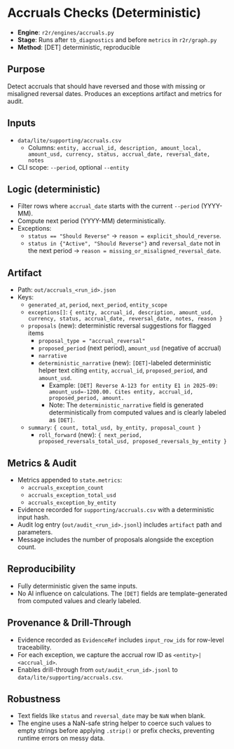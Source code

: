 # Accruals Checks (Deterministic)

- **Engine**: `r2r/engines/accruals.py`
- **Stage**: Runs after `tb_diagnostics` and before `metrics` in `r2r/graph.py`
- **Method**: [DET] deterministic, reproducible

## Purpose

Detect accruals that should have reversed and those with missing or misaligned reversal dates. Produces an exceptions artifact and metrics for audit.

## Inputs

- `data/lite/supporting/accruals.csv`
  - Columns: `entity, accrual_id, description, amount_local, amount_usd, currency, status, accrual_date, reversal_date, notes`
- CLI scope: `--period`, optional `--entity`

## Logic (deterministic)

- Filter rows where `accrual_date` starts with the current `--period` (YYYY-MM).
- Compute next period (YYYY-MM) deterministically.
- Exceptions:
  - `status == "Should Reverse"` → `reason = explicit_should_reverse`.
  - `status in {"Active", "Should Reverse"}` and `reversal_date` not in the next period → `reason = missing_or_misaligned_reversal_date`.

## Artifact

- Path: `out/accruals_<run_id>.json`
- Keys:
  - `generated_at`, `period`, `next_period`, `entity_scope`
  - `exceptions[]`: `{ entity, accrual_id, description, amount_usd, currency, status, accrual_date, reversal_date, notes, reason }`
  - `proposals` (new): deterministic reversal suggestions for flagged items
    - `proposal_type = "accrual_reversal"`
    - `proposed_period` (next period), `amount_usd` (negative of accrual)
    - `narrative`
    - `deterministic_narrative` (new): `[DET]`-labeled deterministic helper text citing `entity`, `accrual_id`, `proposed_period`, and `amount_usd`.
      - Example: `[DET] Reverse A-123 for entity E1 in 2025-09: amount_usd=-1200.00. Cites entity, accrual_id, proposed_period, amount.`
      - Note: The `deterministic_narrative` field is generated deterministically from computed values and is clearly labeled as `[DET]`.
  - `summary`: `{ count, total_usd, by_entity, proposal_count }`
    - `roll_forward` (new): `{ next_period, proposed_reversals_total_usd, proposed_reversals_by_entity }`

## Metrics & Audit

- Metrics appended to `state.metrics`:
  - `accruals_exception_count`
  - `accruals_exception_total_usd`
  - `accruals_exception_by_entity`
- Evidence recorded for `supporting/accruals.csv` with a deterministic input hash.
- Audit log entry (`out/audit_<run_id>.jsonl`) includes `artifact` path and parameters.
- Message includes the number of proposals alongside the exception count.

## Reproducibility

- Fully deterministic given the same inputs.
- No AI influence on calculations. The `[DET]` fields are template-generated from computed values and clearly labeled.

## Provenance & Drill-Through

- Evidence recorded as `EvidenceRef` includes `input_row_ids` for row-level traceability.
- For each exception, we capture the accrual row ID as `<entity>|<accrual_id>`.
- Enables drill-through from `out/audit_<run_id>.jsonl` to `data/lite/supporting/accruals.csv`.

## Robustness

- Text fields like `status` and `reversal_date` may be `NaN` when blank.
- The engine uses a NaN-safe string helper to coerce such values to empty strings before
  applying `.strip()` or prefix checks, preventing runtime errors on messy data.
